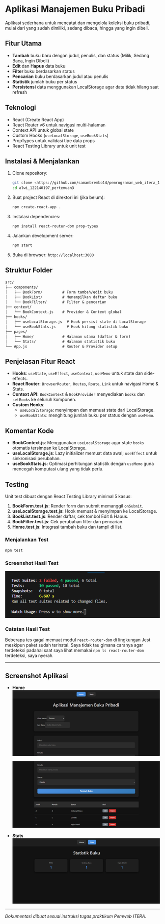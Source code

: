 # Aplikasi Manajemen Buku Pribadi

Aplikasi sederhana untuk mencatat dan mengelola koleksi buku pribadi, mulai dari yang sudah dimiliki, sedang dibaca, hingga yang ingin dibeli.

## Fitur Utama
- **Tambah** buku baru dengan judul, penulis, dan status (Milik, Sedang Baca, Ingin Dibeli)
- **Edit** dan **Hapus** data buku
- **Filter** buku berdasarkan status
- **Pencarian** buku berdasarkan judul atau penulis
- **Statistik** jumlah buku per status
- **Persistensi** data menggunakan LocalStorage agar data tidak hilang saat refresh

## Teknologi
- React (Create React App)
- React Router v6 untuk navigasi multi-halaman
- Context API untuk global state
- Custom Hooks (`useLocalStorage`, `useBookStats`)
- PropTypes untuk validasi tipe data props
- React Testing Library untuk unit test

## Instalasi & Menjalankan
1. Clone repository:
   ```bash
   git clone <https://github.com/samanbrembo14/pemrograman_web_itera_122140197> alwi_122140197_pertemuan3
   cd alwi_122140197_pertemuan3
   ```
2. Buat project React di direktori ini (jika belum):
   ```bash
   npx create-react-app .
   ```
3. Instalasi dependencies:
   ```bash
   npm install react-router-dom prop-types
   ```
4. Jalankan development server:
   ```bash
   npm start
   ```
5. Buka di browser: `http://localhost:3000`

## Struktur Folder
```
src/
├── components/
│   ├── BookForm/         # Form tambah/edit buku
│   ├── BookList/         # Menampilkan daftar buku
│   └── BookFilter/       # Filter & pencarian
├── context/
│   └── BookContext.js    # Provider & Context global
├── hooks/
│   ├── useLocalStorage.js  # Hook persist state di LocalStorage
│   └── useBookStats.js     # Hook hitung statistik buku
├── pages/
│   ├── Home/             # Halaman utama (daftar & form)
│   └── Stats/            # Halaman statistik buku
└── App.js                # Router & Provider setup
```

## Penjelasan Fitur React
- **Hooks**: `useState`, `useEffect`, `useContext`, `useMemo` untuk state dan side-effects.
- **React Router**: `BrowserRouter`, `Routes`, `Route`, `Link` untuk navigasi Home & Stats.
- **Context API**: `BookContext` & `BookProvider` menyediakan `books` dan `setBooks` ke seluruh komponen.
- **Custom Hooks**:
  - `useLocalStorage`: menyimpan dan memuat state dari LocalStorage.
  - `useBookStats`: menghitung jumlah buku per status dengan `useMemo`.

## Komentar Kode
- **BookContext.js**: Menggunakan `useLocalStorage` agar state `books` otomatis tersimpan ke LocalStorage.
- **useLocalStorage.js**: Lazy initializer memuat data awal; `useEffect` untuk sinkronisasi perubahan.
- **useBookStats.js**: Optimasi perhitungan statistik dengan `useMemo` guna mencegah komputasi ulang yang tidak perlu.

## Testing
Unit test dibuat dengan React Testing Library minimal 5 kasus:
1. **BookForm.test.js**: Render form dan submit memanggil `onSubmit`.
2. **useLocalStorage.test.js**: Hook memuat & menyimpan ke LocalStorage.
3. **BookList.test.js**: Render daftar, cek tombol Edit & Hapus.
4. **BookFilter.test.js**: Cek perubahan filter dan pencarian.
5. **Home.test.js**: Integrasi tambah buku dan tampil di list.

### Menjalankan Test
```bash
npm test
```

### Screenshot Hasil Test
![Hasil Test](/alwi_122140197_pertemuan3/src/assets/test.png)

### Catatan Hasil Test
Beberapa tes gagal memuat modul `react-router-dom` di lingkungan Jest meskipun paket sudah terinstal. Saya tidak tau gimana caranya agar terdeteksi padahal saat saya lihat memakai `npm ls react-router-dom` terdeteksi, saya nyerah.

---

## Screenshot Aplikasi
- **Home**
  ![Home](/alwi_122140197_pertemuan3/src/assets/home1.png)

  ![Home2](/alwi_122140197_pertemuan3/src/assets/home2.png)

- **Stats**
  ![Stats](/alwi_122140197_pertemuan3/src/assets/stats.png)

---

*Dokumentasi dibuat sesuai instruksi tugas praktikum Pemweb ITERA.*

